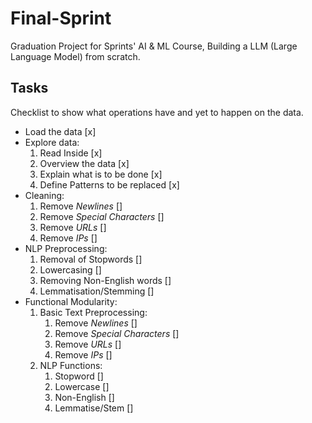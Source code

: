 # Final-Sprint

Graduation Project for Sprints' AI &amp; ML Course, Building a LLM (Large Language Model) from scratch.

## Tasks

Checklist to show what operations have and yet to happen on the data.

- Load the data [x]
- Explore data:
    1. Read Inside [x]
    2. Overview the data [x]
    3. Explain what is to be done [x]
    4. Define Patterns to be replaced [x]
- Cleaning:
    1. Remove *Newlines* []
    2. Remove *Special Characters* []
    3. Remove *URLs* []
    4. Remove *IPs* []
- NLP Preprocessing:
    1. Removal of Stopwords []
    2. Lowercasing []
    3. Removing Non-English words []
    4. Lemmatisation/Stemming []
- Functional Modularity:
    1. Basic Text Preprocessing:
        1. Remove *Newlines* []
        2. Remove *Special Characters* []
        3. Remove *URLs* []
        4. Remove *IPs* []
    2. NLP Functions:
        1. Stopword []
        2. Lowercase []
        3. Non-English []
        4. Lemmatise/Stem []

